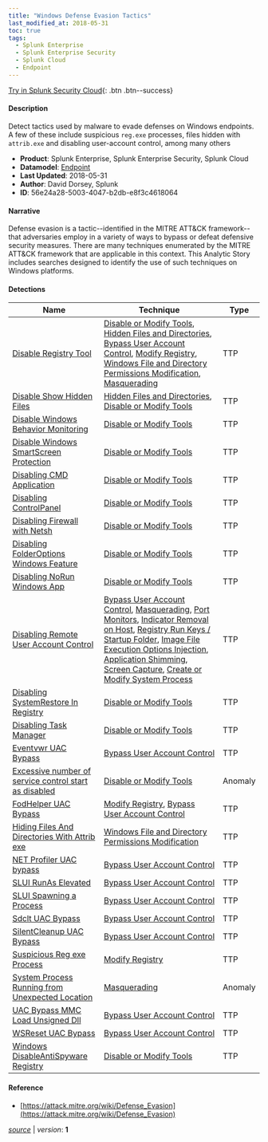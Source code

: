 ```yaml
---
title: "Windows Defense Evasion Tactics"
last_modified_at: 2018-05-31
toc: true
tags:
  - Splunk Enterprise
  - Splunk Enterprise Security
  - Splunk Cloud
  - Endpoint
---
```


[Try in Splunk Security Cloud](https://www.splunk.com/en_us/cyber-security.html){: .btn .btn--success}

#### Description

Detect tactics used by malware to evade defenses on Windows endpoints. A few of these include suspicious `reg.exe` processes, files hidden with `attrib.exe` and disabling user-account control, among many others 

- **Product**: Splunk Enterprise, Splunk Enterprise Security, Splunk Cloud
- **Datamodel**: [Endpoint](https://docs.splunk.com/Documentation/CIM/latest/User/Endpoint)
- **Last Updated**: 2018-05-31
- **Author**: David Dorsey, Splunk
- **ID**: 56e24a28-5003-4047-b2db-e8f3c4618064

#### Narrative

Defense evasion is a tactic--identified in the MITRE ATT&CK framework--that adversaries employ in a variety of ways to bypass or defeat defensive security measures. There are many techniques enumerated by the MITRE ATT&CK framework that are applicable in this context. This Analytic Story includes searches designed to identify the use of such techniques on Windows platforms.

#### Detections

| Name        | Technique   | Type         |
| ----------- | ----------- |--------------|
| [Disable Registry Tool](/endpoint/disable_registry_tool/) | [Disable or Modify Tools](/tags/#disable-or-modify-tools), [Hidden Files and Directories](/tags/#hidden-files-and-directories), [Bypass User Account Control](/tags/#bypass-user-account-control), [Modify Registry](/tags/#modify-registry), [Windows File and Directory Permissions Modification](/tags/#windows-file-and-directory-permissions-modification), [Masquerading](/tags/#masquerading) | TTP |
| [Disable Show Hidden Files](/endpoint/disable_show_hidden_files/) | [Hidden Files and Directories](/tags/#hidden-files-and-directories), [Disable or Modify Tools](/tags/#disable-or-modify-tools) | TTP |
| [Disable Windows Behavior Monitoring](/endpoint/disable_windows_behavior_monitoring/) | [Disable or Modify Tools](/tags/#disable-or-modify-tools) | TTP |
| [Disable Windows SmartScreen Protection](/endpoint/disable_windows_smartscreen_protection/) | [Disable or Modify Tools](/tags/#disable-or-modify-tools) | TTP |
| [Disabling CMD Application](/endpoint/disabling_cmd_application/) | [Disable or Modify Tools](/tags/#disable-or-modify-tools) | TTP |
| [Disabling ControlPanel](/endpoint/disabling_controlpanel/) | [Disable or Modify Tools](/tags/#disable-or-modify-tools) | TTP |
| [Disabling Firewall with Netsh](/endpoint/disabling_firewall_with_netsh/) | [Disable or Modify Tools](/tags/#disable-or-modify-tools) | TTP |
| [Disabling FolderOptions Windows Feature](/endpoint/disabling_folderoptions_windows_feature/) | [Disable or Modify Tools](/tags/#disable-or-modify-tools) | TTP |
| [Disabling NoRun Windows App](/endpoint/disabling_norun_windows_app/) | [Disable or Modify Tools](/tags/#disable-or-modify-tools) | TTP |
| [Disabling Remote User Account Control](/endpoint/disabling_remote_user_account_control/) | [Bypass User Account Control](/tags/#bypass-user-account-control), [Masquerading](/tags/#masquerading), [Port Monitors](/tags/#port-monitors), [Indicator Removal on Host](/tags/#indicator-removal-on-host), [Registry Run Keys / Startup Folder](/tags/#registry-run-keys-/-startup-folder), [Image File Execution Options Injection](/tags/#image-file-execution-options-injection), [Application Shimming](/tags/#application-shimming), [Screen Capture](/tags/#screen-capture), [Create or Modify System Process](/tags/#create-or-modify-system-process) | TTP |
| [Disabling SystemRestore In Registry](/endpoint/disabling_systemrestore_in_registry/) | [Disable or Modify Tools](/tags/#disable-or-modify-tools) | TTP |
| [Disabling Task Manager](/endpoint/disabling_task_manager/) | [Disable or Modify Tools](/tags/#disable-or-modify-tools) | TTP |
| [Eventvwr UAC Bypass](/endpoint/eventvwr_uac_bypass/) | [Bypass User Account Control](/tags/#bypass-user-account-control) | TTP |
| [Excessive number of service control start as disabled](/endpoint/excessive_number_of_service_control_start_as_disabled/) | [Disable or Modify Tools](/tags/#disable-or-modify-tools) | Anomaly |
| [FodHelper UAC Bypass](/endpoint/fodhelper_uac_bypass/) | [Modify Registry](/tags/#modify-registry), [Bypass User Account Control](/tags/#bypass-user-account-control) | TTP |
| [Hiding Files And Directories With Attrib exe](/endpoint/hiding_files_and_directories_with_attrib_exe/) | [Windows File and Directory Permissions Modification](/tags/#windows-file-and-directory-permissions-modification) | TTP |
| [NET Profiler UAC bypass](/endpoint/net_profiler_uac_bypass/) | [Bypass User Account Control](/tags/#bypass-user-account-control) | TTP |
| [SLUI RunAs Elevated](/endpoint/slui_runas_elevated/) | [Bypass User Account Control](/tags/#bypass-user-account-control) | TTP |
| [SLUI Spawning a Process](/endpoint/slui_spawning_a_process/) | [Bypass User Account Control](/tags/#bypass-user-account-control) | TTP |
| [Sdclt UAC Bypass](/endpoint/sdclt_uac_bypass/) | [Bypass User Account Control](/tags/#bypass-user-account-control) | TTP |
| [SilentCleanup UAC Bypass](/endpoint/silentcleanup_uac_bypass/) | [Bypass User Account Control](/tags/#bypass-user-account-control) | TTP |
| [Suspicious Reg exe Process](/endpoint/suspicious_reg_exe_process/) | [Modify Registry](/tags/#modify-registry) | TTP |
| [System Process Running from Unexpected Location](/endpoint/system_process_running_from_unexpected_location/) | [Masquerading](/tags/#masquerading) | Anomaly |
| [UAC Bypass MMC Load Unsigned Dll](/endpoint/uac_bypass_mmc_load_unsigned_dll/) | [Bypass User Account Control](/tags/#bypass-user-account-control) | TTP |
| [WSReset UAC Bypass](/endpoint/wsreset_uac_bypass/) | [Bypass User Account Control](/tags/#bypass-user-account-control) | TTP |
| [Windows DisableAntiSpyware Registry](/endpoint/windows_disableantispyware_registry/) | [Disable or Modify Tools](/tags/#disable-or-modify-tools) | TTP |

#### Reference

* [https://attack.mitre.org/wiki/Defense_Evasion](https://attack.mitre.org/wiki/Defense_Evasion)



[*source*](https://github.com/splunk/security_content/tree/develop/stories/windows_defense_evasion_tactics.yml) \| *version*: **1**